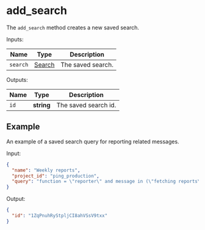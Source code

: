 # add_search

The `add_search` method creates a new saved search.

  Inputs:

__Name__ | __Type__ | __Description__
--- | --- | --- | 
`search` | [Search](../types/Search.md) | The saved search.

  Outputs:

__Name__ | __Type__ | __Description__
--- | --- | --- | 
`id` | __string__ | The saved search id.

## Example

An example of a saved search query for reporting related messages.

Input:

```json
{
  "name": "Weekly reports",
  "project_id": "ping_production",
  "query": "function = \"reporter\" and message in (\"fetching reports\", \"reporting complete\")"
}
```

Output:

```json
{
  "id": "1ZqPnuhRyStpljCI8ahVSsV9txx"
}
```


